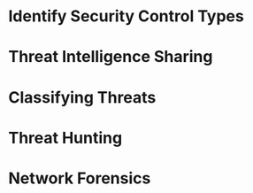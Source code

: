 # Identify Security Control Types

# Threat Intelligence Sharing

# Classifying Threats

# Threat Hunting

# Network Forensics
